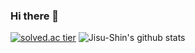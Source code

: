 ### Hi there 👋

[![solved.ac tier](http://mazassumnida.wtf/api/generate_badge?boj=sjszzang0929)](https://solved.ac/sjszzang0929)
![Jisu-Shin's github stats](https://github-readme-stats.vercel.app/api?username=jisu-shin&show_icons=true&theme=dracula)

<!--
**Jisu-Shin/jisu-shin** is a ✨ _special_ ✨ repository because its `README.md` (this file) appears on your GitHub profile.

Here are some ideas to get you started:

- 🔭 I’m currently working on ...
- 🌱 I’m currently learning ...
- 👯 I’m looking to collaborate on ...
- 🤔 I’m looking for help with ...
- 💬 Ask me about ...
- 📫 How to reach me: ...
- 😄 Pronouns: ...
- ⚡ Fun fact: ...
-->
